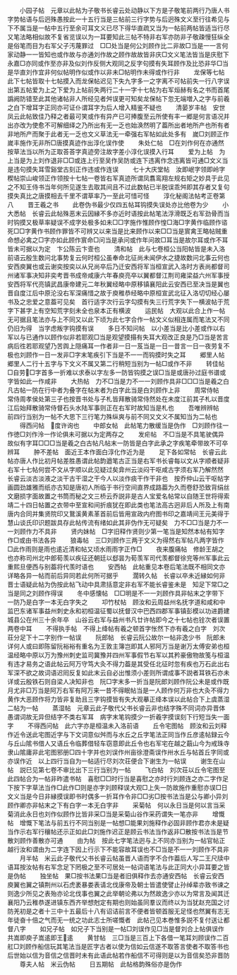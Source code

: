 <!-- { "loadSidebar": true } -->
　　小园子帖　元章以此帖为子敬书长睿云处动静以下方是子敬笔前两行乃唐人书字势帖语与后迥殊愚按此一十五行当是三帖前三行字势与后迥殊文义至行往希见与下不属当是一帖中五行至余可耳文义已尽下得华直疏又当为一帖前两帖皆适当行尽又笔法略相似故不复省览误以为一耳要知此三帖不特非右军亦防非子敬疎慢狂纵全是俗笔而目为右军父子汚蔑罪过　□□处当是何公刘顾作比二非故□当是一一言何家动静一一皆知也或作故与亦通刘作故之顾作故故皆非庆□文义笔法皆当是庆慰下永嘉□亦同或作至亦非及似刘作反侧大观同之反字句摸有失耳顾作及比恐非华□当是华直刘作宜非何似帖明作似或作以非未□帖明作未得或作行非
　　龙保等七帖　此下七帖皆取十七帖摸入而龙保帖迟见下失九字多一之字离不可帖前失一行八字误出第五帖爱为上之下爱为上帖前失两行二十一字十七帖为右军烜赫有名之书而首尾譌阙防错至此其他诸帖非人所经见者舛误更可知矣龙保帖下忽无端増入之字与前羲之白下增耳字正同亦可证仆谓耳字为后人增入精鉴不疑也
　　清晏岁丰帖　安世凤云此帖致佳乃释之者最可笑或作有异产已可捧腹至云所使有丰一郷是何言语况并出亦改为使愈不可解细绎之乃所出有无一乏也始涣然明了葢所出者地所产也所有者非地所产而聚于此者无一乏也文义草法无一牵强右军帖如此处多有　嵗□刘顾正作嵗丰施作无非所□唐摸真迹作出淳化误作使
　　朱处仁帖　□在刘作何在亦通然按草法当以所为正取荅荅字真迹旁注故字差小淳化误摸入行耳
　　爱为上帖　为上当是为上刘作退非□□或连上行至吴作吴防或连下违离作念违离皆可通□文义当是违句摸失耳雪谿堂古刻正作违或作连误
　　七十大庆堂帖　汝即岷字领即岭字稧帖崇山峻领正作领按十七帖一卷皆右军真迹所谓凤翥鸾翔左规右矩之妙具于此见之不知王侍书当年何所见遂生去取其间且不过此数帖已半脱误乖舛即其存者又复句摸失真比之唐摸相去千里不谓草率乃一至此可惜可怪
　　淳化秘阁法帖考正卷第八
　　晋王羲之书
　　此卷伪书最少仅四五帖耳钩摸失误处亦比他卷为少
　　小大悉帖　长睿云此帖殊恶末云因縁不多亦近时语按此帖笔法浮滑既乏右军劲骨而当时钩摸又极草率疑误不成字处极多如未□□字施作惟顾作惶□海□字黄作临顾作谘死□□字黄作书顾作罪皆不可辨又以来当是比来顾作以来□□当是賔禽王略帖贼重命想必禽之□字亦如此顾作賔命□问当是承问或作年问故□耳当是故尔耳或作不耳皆未可据以为定　卞公陈云卞壸也
　　清和帖　此与七卷桓公当阳帖皆是未入洛前语云殷生数问北事势复云何时桓公虽奉命北征尚未闻伊水之捷故数问北事云何也安西庾翼也或云谢奕按奕以从兄尚卒后乃迁安西将军当桓宣武入洛时方表尚都督司州诸军事决知非奕考晋书成帝咸康六年春庾亮卒以翼都督江荆司雍梁益六州军事授安西将军代亮镇武昌康帝建元二年秋翼经略中原移镇襄阳此云安西已至决当是翼也晋自度江后中原沦没右军深痛惜之故于庾稚恭经略中原桓宣武北征入洛切切经心屡书及之忠爱之意葢可见矣　首行适字次行云字勾摸有失三行荒字失下一横波帖于荒字下甚字上有空知荒字刻未全也泉本正有横波
　　运民帖　大观以此合上作一帖无可据且笔法亦与上不同又以此下顷为此七字合作一帖文义似相连属而笔法又不同仍旧为得　当字虑叛字钩摸有误
　　多日不知问帖　以小差当是比小差或作以右军以与已通作以顾作似非若耶观□当是观望摸搨有失耳大观改正良是乃□当是苦言病后徃若耶观望乃苦舆上隠痛耳一作者非一日一芨当是一日一昔言一日一夜劳复不极也刘顾作一日一发非□字末笔疾引下当是不一一而钩摸时失之耳
　　郷里人帖　郷里人二行十五字与下文义不属又第二行稍短当别为一帖□或作不非
　　转佳帖　□自劳□字首多一折难以求泰以字左多一防皆钩摸之误□当是或唐孙过庭书谱或字皆如此一作咸非
　　大热帖　力不□当是力不一一刘顾作具非□□□当是羲之白凡古帖一防在行中者为叠字在帖末者为白字此当是白刘顾作上非
　　周常侍帖　常侍周孝侯处第三子也按晋书处与子札皆拜散骑常侍然处在未度江前其子札以晋度江后始拜散骑常侍督石头水陆军事则正在右军时故知当是札也
　　吾唯辨辨帖　前四行当别为一帖不大思下三行笔力殊纵爽与前不同又文义不属知当为二帖也
　　得西问帖　度许询也
　　中郎女帖　此帖笔力散缓当是伪作　□刘顾作往一作徳□刘作泠一作论俱未可据以为定两存之
　　发疟帖　不□当是不具笔驶偶异故似有字耳□□□当是羲之白古帖凡帖末一防皆是白字此承之字疾笔牵带故不可卒辨耳
　　肿不差帖　面近王本作面白淳化作近为是
　　足下各如常帖　长睿云此帖亦唐人作比初月帖差胜愚谓此帖韵遒笔古正当是右军书长睿每以文从字顺者疑非右军十七帖何尝不文从字顺以此见疑过矣弇州云淡闷干呕咸古字须右军乃解然然　长睿云淡古淡液之淡干古干湿之干今人以淡作痰干作干非也　按乔仲山云干呕帖字画圆劲雄雅而纸亦古知是唐初人所临于书行空间直界成路葢为久而卷舒恐致背绢丝文磨损字面故置之书筒而秘之文三桥云乔説非是古人宝爱名帖常以自随王世将得索靖二十四日帖置之衣带中至宣和间折痕犹在即此类也笔法高古迥非后人所及上有南唐内合同并集贤院印又鵞溪黄素革首前后皆用宣政内府图书印之嘉靖间王元美得于慧山谈氏印识题跋具存此帖传流有绪如此其非伪作无可疑矣　力不□□当是力不一一刘顾作力不具非
　　贤内妹帖　□字旧释作贤则少第一笔当是知然本帖有知字作□或由书法各异
　　狼毒帖　三□刘顾作三两于文义为得然右军帖凡两字皆作□此作雨则是雨也逺近清和帖又顷水雨雨字正作□
　　夜来腹痛帖　修龄王胡之也亦称司州北中郎荀羡以疾征还朝廷以郄昙为荀羡军司代羡都督徐兖等州军事此云重熙旦便西与别葢将代羡时语也
　　安西帖　此帖重见本卷后笔法既不相同文亦详略各异一帖而前后异同若此何所可据乎
　　濶转久帖　长睿以卒未近縁如何非晋士语疑此帖为伪按此帖飞动中具肃括意定非右军不能长睿鉴未是　知足下常□之当是同之刘顾作得误
　　冬中感懐帖　□□明是不一一刘顾作具非帖末之字带下一防乃是白字一本无白字失之
　　卭竹杖帖　顾汝和云周益州名抚字道和咸和中监巴东诸军事益州刺史永和初桓温征蜀以抚督汉中巴西四郡军事镇彭模以功进爵建城县公在州三十余年卒　山谷云右军与益州书凡廿许帖即今之十七帖也铨次者误置两卷中耳
　　不得执手帖　不得上绛帖有羲之顿首字怅然下亦有羲之白字　刘次荘分足下十二字别作一帖误
　　阮郎帖　长睿云阮公故尔一帖非逸少书　阮郎未详何人或曰即陈留阮裕裕有重名为王敦主簿岂即其人邪阿万当是谢万太傅安弟也桓温经略中原以万为豫州刺史监司冀豫并四州军事假节右军以其矜豪傲物故笺与桓温有违才易务之语此帖云阿万守笃大灸不得力葢是其受任北征时忽有疾也万石此出右军深不欲之故词语迟囘反复如此末云自必出惟须小差则所谓成事不説者耳铁石亦未详或云殷铁石则自梁人决知非也　阮□字末多一折当是阮郎刘顾作阮公未是或作既月尤非□万当是阿万右军有阿万来一昔不得眠帖当是一人顾作何万非也大灸不得力黄作大恶顾作将力皆非复助且三字钩摸皆有失大观摹正绛本误以此帖合下上虞蒸湿二帖为一帖
　　蒸湿帖　元章云此子敬代父书长睿云非也结字殊不同词亦异晋体愚谓词故无异但结字不类右军耳　病字末笔钩摸少一折羲字摸误刻下行短当失一面字
　　不得西问帖　此六字亦是桓温未入洛前语
　　丘令宅图帖　顾汝和云刘释作近令送此宅图近字与下文词意似舛而与水丘之丘字笔法正同当作丘彦逺帖録云今与丘山隂书借人又语丘令临葬借轻车窃意即此丘令也右军宅在越之蕺山今为戒珠寺隶山隂庸非此宅图邪册□四十字并也刘误作州亩徐澄斋误作卅水丘与帖首丘字同或亦误作近　以上四行当自为一帖适行尽刘次荘便合下谢生为一帖误
　　谢生在山帖　説巳见第七卷不审比出下三行当别为一帖
　　飞白帖　刘次荘以丘令宅图至此四帖合为一帖非昨遣书帖　喜慰□□时行当是喜慰之亦时行刘顾连之亦二字作足下按下字草法当作□此作□则是亦字刘顾释误大观□上失一防故施作重慰亦误□日文义当是今日非縁摸误即书时偶多一折耳作令非□□劣□按书法当是公与卿小异刘顾作卿亦非帖末之下有白字一本无白字非
　　采菊帖　何以永日当是何以言当采菊消此永日也刘作似顾作比皆非采□当是采菊山谷作采药谓失一笔亦非
　　增慨帖　增慨下笔法与前五行不同当别是一帖想□能果刘施释作必固非顾作君亦未是疑当作示右军行穰帖还示正如此□刘施作迟正是顾云书法当作返非□散按书法当是节散刘顾作善散亦可通
　　由为帖　按此七字笔法迥与上不同亦当别为一帖官帖正越行汝和谓由为二字连下因上行示下不能容故耳误也不□当是不一一刘顾作不具非
　　月半帖　米云此子敬代父书长睿云帖虽晋人语而字不合作葢后人写二王尺牍中语耳按汝帖有右军念足下罔极之至不可居处一帖词语笔法与此正同大小异耳要之皆是伪帖
　　独坐帖　果□按书法果□当是者旧俱释作去亦通安西帖　长睿云安西庾翼也翼之镇荆州以石虎袤暴娄表请北伐康帝及朝士皆遣使譬止孙绰辈亦致书谏之则逸少所见之表殆亦论北伐事也翼之此举朝论弗以为然故逸少亦以为常言及闻其迁襄阳乃云稚恭遂进镇东西齐举想尅定有期也则始虽同羣议而终以为当犹赵充国之讨防羌初是之者十三中十五最后十八有诏诘前言不便者皆顿首服无足怪也然翼有志无年徒奋十倍之气而无一统之功此志士所嗟慨者　此帖己见本巻惟多説不复付送让都督八字
　　如兄子帖　如兄子下当别是一帖□刘误作见□当是督刘合上帖俱误作共嵩即庾子嵩逺即王逺
　　黄甘帖　三□当是三百上下各借一笔耳刘顾误作二百舡□刘顾作船信玩其笔法当是匠字古者以使为信如云信遂不取答言使者不取答书也后世始以信为音信之信晋时未有此语此帖若作船信不可得则是以为音信矣恐非晋防
　　尊夫人帖　米云伪帖
　　日五期帖　此帖格韵殊俗亦是伪作
